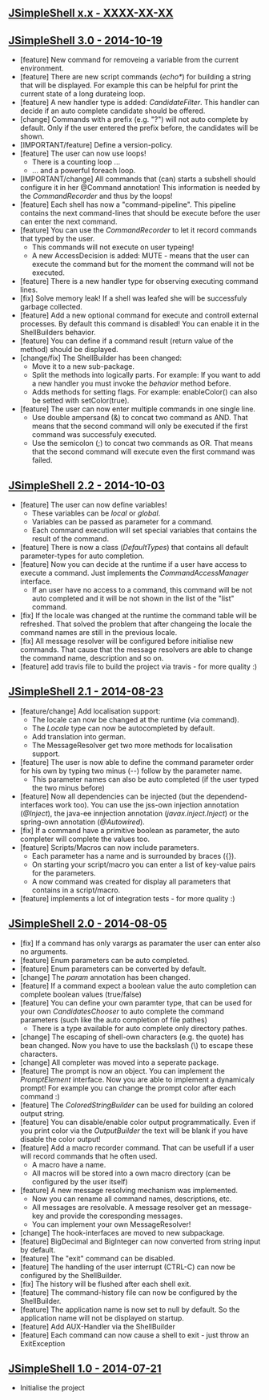 ## [JSimpleShell x.x - XXXX-XX-XX][x.x]
[x.x]: https://oss.sonatype.org/content/groups/public/de/raysha/lib/jsimpleshell/x.x/

## [JSimpleShell 3.0 - 2014-10-19][3.0]
[3.0]: https://oss.sonatype.org/content/groups/public/de/raysha/lib/jsimpleshell/3.0/

* [feature] New command for removeing a variable from the current environment.
* [feature] There are new script commands (_echo*_) for building a string that will be displayed. For example this can be helpful for print the current state of a long durateing loop.
* [feature] A new handler type is added: _CandidateFilter_. This handler can decide if an auto complete candidate should be offered.
* [change] Commands with a prefix (e.g. "?") will not auto complete by default. Only if the user entered the prefix before, the candidates will be shown.
* [IMPORTANT/feature] Define a version-policy.
* [feature] The user can now use loops!
   * There is a counting loop ...
   * ... and a powerful foreach loop.
* [IMPORTANT/change] All commands that (can) starts a subshell should configure it in her @Command annotation! This information is needed by the _CommandRecorder_ and thus by the loops!
* [feature] Each shell has now a "command-pipeline". This pipeline contains the next command-lines that should be execute before the user can enter the next command.
* [feature] You can use the _CommandRecorder_ to let it record commands that typed by the user. 
   * This commands will not execute on user typeing!
   * A new AccessDecision is added: MUTE - means that the user can execute the command but for the moment the command will not be executed.
* [feature] There is a new handler type for observing executing command lines. 
* [fix] Solve memory leak! If a shell was leafed she will be successfuly garbage collected.
* [feature] Add a new optional command for execute and controll external processes. By default this command is disabled! You can enable it in the ShellBuilders behavior.
* [feature] You can define if a command result (return value of the method) should be displayed.
* [change/fix] The ShellBuilder has been changed:
   * Move it to a new sub-package.
   * Split the methods into logically parts. For example: If you want to add a new handler you must invoke the _behavior_ method before.
   * Adds methods for setting flags. For example: enableColor() can also be setted with setColor(true).
* [feature] The user can now enter multiple commands in one single line.
    * Use double ampersand (&) to concat two command as AND. That means that the second command will only be executed if the first command was successfuly executed.
    * Use the semicolon (;) to concat two commands as OR. That means that the second command will execute even the first command was failed.

## [JSimpleShell 2.2 - 2014-10-03][2.2]
[2.2]: https://oss.sonatype.org/content/groups/public/de/raysha/lib/jsimpleshell/2.2/

* [feature] The user can now define variables! 
   * These variables can be _local_ or _global_. 
   * Variables can be passed as parameter for a command.
   * Each command execution will set special variables that contains the result of the command.
* [feature] There is now a class (_DefaultTypes_) that contains all default parameter-types for auto completion.
* [feature] Now you can decide at the runtime if a user have access to execute a command. Just implements the _CommandAccessManager_ interface.
    * If an user have no access to a command, this command will be not auto completed and it will be not shown in the list of the "list" command.
* [fix] If the locale was changed at the runtime the command table will be refreshed. That solved the problem that after changeing the locale the command names are still in the previous locale.
* [fix] All message resolver will be configured before initialise new commands. That cause that the message resolvers are able to change the command name, description and so on.
* [feature] add travis file to build the project via travis - for more quality :)

## [JSimpleShell 2.1 - 2014-08-23][2.1]
[2.1]: https://oss.sonatype.org/content/groups/public/de/raysha/lib/jsimpleshell/2.1/

* [feature/change] Add localisation support:
    * The locale can now be changed at the runtime (via command).
    * The _Locale_ type can now be autocompleted by default.
    * Add translation into german.
    * The MessageResolver get two more methods for localisation support.
* [feature] The user is now able to define the command parameter order for his own by typing two minus (--) follow by the parameter name. 
  * This parameter names can also be auto completed (if the user typed the two minus before)
* [feature] Now all dependencies can be injected (but the dependend-interfaces work too). You can use the jss-own injection annotation (_@Inject_), the java-ee innjection annotation (_javax.inject.Inject_) or the spring-own annotation (_@Autowired_).
* [fix] If a command have a primitive boolean as parameter, the auto completer will complete the values too.
* [feature] Scripts/Macros can now include parameters. 
  * Each parameter has a name and is surrounded by braces ({}). 
  * On starting your script/macro you can enter a list of key-value pairs for the parameters.
  * A now command was created for display all parameters that contains in a script/macro. 
* [feature] implements a lot of integration tests - for more quality :)

## [JSimpleShell 2.0 - 2014-08-05][2.0]
[2.0]: https://oss.sonatype.org/content/groups/public/de/raysha/lib/jsimpleshell/2.0/

* [fix] If a command has only varargs as paramater the user can enter also no arguments.
* [feature] Enum parameters can be auto completed.
* [feature] Enum parameters can be converted by default.
* [change] The _param_ annotation has been changed.
* [feature] If a command expect a boolean value the auto completion can complete boolean values (true/false)
* [feature] You can define your own paramter type, that can be used for your own _CandidatesChooser_ to auto complete the command parameters (such like the auto completion of file pathes)
  * There is a type available for auto complete only directory pathes.
* [change] The escaping of shell-own characters (e.g. the quote) has bean changed. Now you have to use the backslash (\\) to escape these characters.
* [change] All completer was moved into a seperate package.
* [feature] The prompt is now an object. You can implement the _PromptElement_ interface. Now you are able to implement a dynamicaly prompt! For example you can change the prompt color after each command :)
* [feature] The _ColoredStringBuilder_ can be used for building an colored output string.
* [feature] You can disable/enable color output programmatically. Even if you print color via the _OutputBuilder_ the text will be blank if you have disable the color output!
* [feature] Add a macro recorder command. That can be usefull if a user will record commands that he often used. 
  * A macro have a name.
  * All macros will be stored into a own macro directory (can be configured by the user itself)
* [feature] A new message resolving mechanism was implemented. 
  * Now you can rename all command names, descriptions, etc. 
  * All messages are resolvable. A message resolver get an message-key and provide the coresponding messages.
  * You can implement your own MessageResolver!
* [change] The hook-interfaces are moved to new subpackage.
* [feature] BigDecimal and BigInteger can now converted from string input by default.
* [feature] The "exit" command can be disabled.
* [feature] The handling of the user interrupt (CTRL-C) can now be configured by the ShellBuilder.
* [fix] The history will be flushed after each shell exit.
* [feature] The command-history file can now be configured by the ShellBuilder.
* [feature] The application name is now set to null by default. So the application name will not be displayed on startup.
* [feature] Add AUX-Handler via the ShellBuilder
* [feature] Each command can now cause a shell to exit - just throw an ExitException

## [JSimpleShell 1.0 - 2014-07-21][1.0] 
[1.0]: https://oss.sonatype.org/content/groups/public/de/raysha/lib/jsimpleshell/1.0/

* Initialise the project

